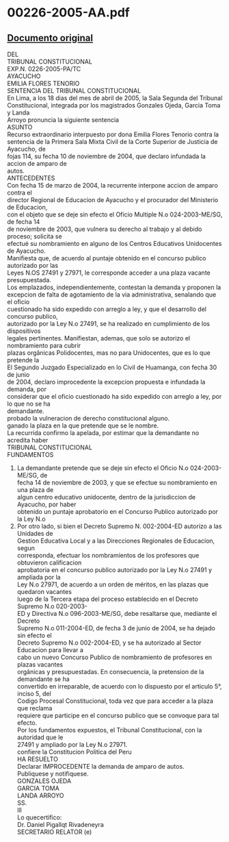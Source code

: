 
00226-2005-AA.pdf
=================
  
[Documento original](https://tc.gob.pe/jurisprudencia/2005/00226-2005-AA.pdf)  
---  
DEL  
TRIBUNAL CONSTITUCIONAL  
EXP.N. 0226-2005-PA/TC  
AYACUCHO  
EMILIA FLORES TENORIO  
SENTENCIA DEL TRIBUNAL CONSTITUCIONAL  
En Lima, a los 18 dias del mes de abril de 2005, la Sala Segunda del Tribunal  
Constitucional, integrada por los magistrados Gonzales Ojeda, Garcia Toma y Landa  
Arroyo pronuncia la siguiente sentencia  
ASUNTO  
Recurso extraordinario interpuesto por dona Emilia Flores Tenorio contra la  
sentencia de la Primera Sala Mixta Civil de la Corte Superior de Justicia de Ayacucho, de  
fojas 114, su fecha 10 de noviembre de 2004, que declaro infundada la accion de amparo de  
autos.  
ANTECEDENTES  
Con fecha 15 de marzo de 2004, la recurrente interpone accion de amparo contra el  
director Regional de Educacion de Ayacucho y el procurador del Ministerio de Educacion,  
con el objeto que se deje sin efecto el Oficio Multiple N.o 024-2003-ME/SG, de fecha 14  
de noviembre de 2003, que vulnera su derecho al trabajo y al debido proceso; solicita se  
efectué su nombramiento en alguno de los Centros Educativos Unidocentes de Ayacucho.  
Manifiesta que, de acuerdo al puntaje obtenido en el concurso publico autorizado por las  
Leyes N.OS 27491 y 27971, le corresponde acceder a una plaza vacante presupuestada.  
Los emplazados, independientemente, contestan la demanda y proponen la  
excepcion de falta de agotamiento de la via administrativa, senalando que el oficio  
cuestionado ha sido expedido con arreglo a ley, y que el desarrollo del concurso publico,  
autorizado por la Ley N.o 27491, se ha realizado en cumplimiento de los dispositivos  
legales pertinentes. Manifiestan, ademas, que solo se autorizo el nombramiento para cubrir  
plazas orgânicas Polidocentes, mas no para Unidocentes, que es lo que pretende la  
El Segundo Juzgado Especializado en lo Civil de Huamanga, con fecha 30 de junio  
de 2004, declaro improcedente la excepcion propuesta e infundada la demanda, por  
considerar que el oficio cuestionado ha sido expedido con arreglo a ley, por lo que no se ha  
demandante.  
probado la vulneracion de derecho constitucional alguno.  
ganado la plaza en la que pretende que se le nombre.  
La recurrida confirmo la apelada, por estimar que la demandante no acredita haber  
TRIBUNAL CONSTITUCIONAL  
FUNDAMENTOS  
1. La demandante pretende que se deje sin efecto el Oficio N.o 024-2003-ME/SG, de  
fecha 14 de noviembre de 2003, y que se efectue su nombramiento en una plaza de  
algun centro educativo unidocente, dentro de la jurisdiccion de Ayacucho, por haber  
obtenido un puntaje aprobatorio en el Concurso Publico autorizado por la Ley N.o  
2. Por otro lado, si bien el Decreto Supremo N. 002-2004-ED autorizo a las Unidades de  
Gestion Educativa Local y a las Direcciones Regionales de Educacion, segun  
corresponda, efectuar los nombramientos de los profesores que obtuvieron calificacion  
aprobatoria en el concurso publico autorizado por la Ley N.o 27491 y ampliada por la  
Ley N.o 27971, de acuerdo a un orden de méritos, en las plazas que quedaron vacantes  
luego de la Tercera etapa del proceso establecido en el Decreto Supremo N.o 020-2003-  
ED y Directiva N.o 096-2003-ME/SG, debe resaltarse que, mediante el Decreto  
Supremo N.o 011-2004-ED, de fecha 3 de junio de 2004, se ha dejado sin efecto el  
Decreto Supremo N.o 002-2004-ED, y se ha autorizado al Sector Educacion para llevar a  
cabo un nuevo Concurso Publico de nombramiento de profesores en plazas vacantes  
orgânicas y presupuestadas. En consecuencia, la pretension de la demandante se ha  
convertido en irreparable, de acuerdo con lo dispuesto por el articulo 5°, inciso 5, del  
Codigo Procesal Constitucional, toda vez que para acceder a la plaza que reclama  
requiere que participe en el concurso publico que se convoque para tal efecto.  
Por los fundamentos expuestos, el Tribunal Constitucional, con la autoridad que le  
27491 y ampliado por la Ley N.o 27971.  
confiere la Constitucion Politica del Peru  
HA RESUELTO  
Declarar IMPROCEDENTE la demanda de amparo de autos.  
Publiquese y notifiquese.  
GONZALES OJEDA  
GARCIA TOMA  
LANDA ARROYO  
SS.  
lll  
Lo quecertifico:  
Dr. Daniel Pigallqt Rivadeneyra  
SECRETARIO RELATOR (e)
